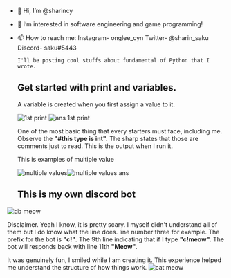 - 👋 Hi, I’m @sharincy
- 👀 I’m interested in software engineering and game programming!
- 📫 How to reach me: Instagram- onglee_cyn Twitter- @sharin_saku Discord- saku#5443                      
                       
      I'll be posting cool stuffs about fundamental of Python that I wrote.
    ## Get started with print and variables.
     A variable is created when you first assign a value to it.
     
  ![1st print](https://user-images.githubusercontent.com/101504356/161052541-abb290ca-27e1-4159-a83d-f65ca5260b8e.PNG) ![ans 1st print](https://user-images.githubusercontent.com/101504356/161053123-c4da6a64-c212-4a2d-b40b-012d9df191ca.PNG)
     
     One of the most basic thing that every starters must face, including me.
     Observe the __"#this type is int".__ The sharp states that those are comments just to read. This is the output when I run it.
     
     This is examples of multiple value 
     
  ![multiple values](https://user-images.githubusercontent.com/101504356/161238122-278a040c-2608-4eba-b4a9-d5bbf273347e.PNG)![multiple values ans](https://user-images.githubusercontent.com/101504356/161238154-e85758eb-40e0-491c-839d-0290aebd2966.PNG)

    ## This is my own discord bot
 ![db meow](https://user-images.githubusercontent.com/101504356/161281006-00bf3d7b-01cd-4395-8a00-27363b450a3b.PNG)

   Disclaimer. Yeah I know, it is pretty scary. I myself didn't understand all of them but I do know what the line does. 
   line number three for example. The prefix for the bot is __"c!"__.
   The 9th line indicating that if I type __"c!meow".__ The bot will responds back with line 11th __"Meow".__
   
   It was genuinely fun, I smiled while I am creating it. This experience helped me understand the structure of how things work.
 ![cat meow](https://user-images.githubusercontent.com/101504356/161287282-27af6d1b-7d7b-455c-ba96-e2ce0bec8bbc.PNG) 
     
    
    
    
    

<!---
sharincy/sharincy is a ✨ special ✨ repository because its `README.md` (this file) appears on your GitHub profile.
You can click the Preview link to take a look at your changes.
--->
